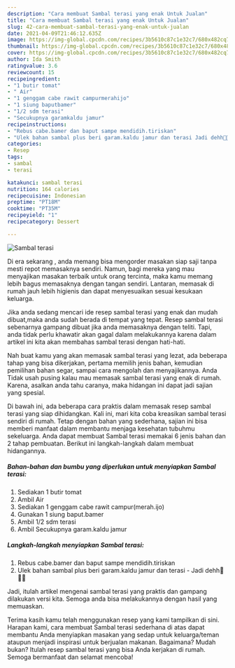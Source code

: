 ```yaml
---
description: "Cara membuat Sambal terasi yang enak Untuk Jualan"
title: "Cara membuat Sambal terasi yang enak Untuk Jualan"
slug: 42-cara-membuat-sambal-terasi-yang-enak-untuk-jualan
date: 2021-04-09T21:46:12.635Z
image: https://img-global.cpcdn.com/recipes/3b5610c87c1e32c7/680x482cq70/sambal-terasi-foto-resep-utama.jpg
thumbnail: https://img-global.cpcdn.com/recipes/3b5610c87c1e32c7/680x482cq70/sambal-terasi-foto-resep-utama.jpg
cover: https://img-global.cpcdn.com/recipes/3b5610c87c1e32c7/680x482cq70/sambal-terasi-foto-resep-utama.jpg
author: Ida Smith
ratingvalue: 3.6
reviewcount: 15
recipeingredient:
- "1 butir tomat"
- " Air"
- "1 genggam cabe rawit campurmerahijo"
- "1 siung baputbamer"
- "1/2 sdm terasi"
- "Secukupnya garamkaldu jamur"
recipeinstructions:
- "Rebus cabe.bamer dan baput sampe mendidih.tiriskan"
- "Ulek bahan sambal plus beri garam.kaldu jamur dan terasi Jadi dehh🤗🤤🤤"
categories:
- Resep
tags:
- sambal
- terasi

katakunci: sambal terasi 
nutrition: 164 calories
recipecuisine: Indonesian
preptime: "PT18M"
cooktime: "PT35M"
recipeyield: "1"
recipecategory: Dessert

---
```



![Sambal terasi](https://img-global.cpcdn.com/recipes/3b5610c87c1e32c7/680x482cq70/sambal-terasi-foto-resep-utama.jpg)

Di era  sekarang , anda memang bisa mengorder masakan siap saji tanpa mesti repot memasaknya sendiri. Namun, bagi mereka yang mau menyajikan masakan terbaik untuk orang tercinta, maka kamu memang lebih bagus memasaknya dengan tangan sendiri. Lantaran, memasak di rumah jauh lebih higienis dan dapat menyesuaikan sesuai kesukaan keluarga.

Jika anda sedang mencari ide resep sambal terasi yang enak dan mudah dibuat,maka anda sudah berada di tempat yang tepat. Resep sambal terasi  sebenarnya gampang dibuat jika anda memasaknya dengan teliti. Tapi, anda tidak perlu khawatir akan gagal dalam melakukannya 
karena dalam artikel ini kita akan membahas sambal terasi dengan hati-hati.  



Nah buat kamu yang akan memasak sambal terasi yang lezat, ada beberapa tahap yang bisa dikerjakan, pertama memilih jenis bahan, kemudian pemilihan bahan segar, sampai cara mengolah dan menyajikannya. Anda Tidak usah pusing kalau mau memasak sambal terasi yang enak di rumah. Karena, asalkan anda  tahu caranya, maka hidangan ini dapat jadi sajian yang spesial.

Di bawah ini, ada beberapa cara praktis  dalam memasak resep sambal terasi yang siap dihidangkan. Kali ini, mari kita coba kreasikan sambal terasi sendiri di rumah. Tetap dengan bahan yang sederhana, sajian ini bisa memberi manfaat dalam membantu menjaga kesehatan tubuhmu sekeluarga. Anda dapat membuat Sambal terasi memakai 6 jenis bahan dan 2 tahap pembuatan. Berikut ini langkah-langkah dalam membuat hidangannya.

<!--inarticleads1-->

##### Bahan-bahan dan bumbu yang diperlukan untuk menyiapkan Sambal terasi:

1. Sediakan 1 butir tomat
1. Ambil  Air
1. Sediakan 1 genggam cabe rawit campur(merah.ijo)
1. Gunakan 1 siung baput.bamer
1. Ambil 1/2 sdm terasi
1. Ambil Secukupnya garam.kaldu jamur




<!--inarticleads2-->

##### Langkah-langkah menyiapkan Sambal terasi:

1. Rebus cabe.bamer dan baput sampe mendidih.tiriskan
1. Ulek bahan sambal plus beri garam.kaldu jamur dan terasi - Jadi dehh🤗🤤🤤




Jadi, itulah artikel mengenai  sambal terasi  yang praktis dan gampang dilakukan versi kita. Semoga anda bisa melakukannya dengan hasil yang memuaskan. 

Terima kasih kamu telah menggunakan resep yang kami tampilkan di sini. Harapan kami, cara membuat  Sambal terasi sederhana di atas dapat membantu Anda menyiapkan masakan yang sedap untuk keluarga/teman ataupun menjadi inspirasi untuk berjualan makanan. Bagaimana? Mudah bukan? Itulah resep sambal terasi yang bisa Anda kerjakan di rumah. Semoga bermanfaat dan selamat mencoba!

